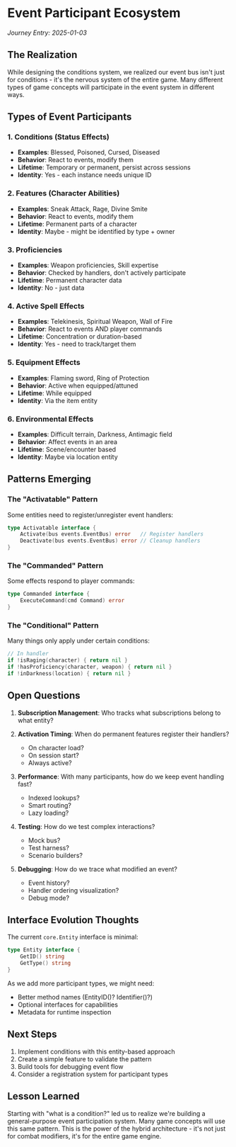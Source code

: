 # Event Participant Ecosystem

*Journey Entry: 2025-01-03*

## The Realization

While designing the conditions system, we realized our event bus isn't just for conditions - it's the nervous system of the entire game. Many different types of game concepts will participate in the event system in different ways.

## Types of Event Participants

### 1. Conditions (Status Effects)
- **Examples**: Blessed, Poisoned, Cursed, Diseased
- **Behavior**: React to events, modify them
- **Lifetime**: Temporary or permanent, persist across sessions
- **Identity**: Yes - each instance needs unique ID

### 2. Features (Character Abilities)
- **Examples**: Sneak Attack, Rage, Divine Smite
- **Behavior**: React to events, modify them
- **Lifetime**: Permanent parts of a character
- **Identity**: Maybe - might be identified by type + owner

### 3. Proficiencies
- **Examples**: Weapon proficiencies, Skill expertise
- **Behavior**: Checked by handlers, don't actively participate
- **Lifetime**: Permanent character data
- **Identity**: No - just data

### 4. Active Spell Effects
- **Examples**: Telekinesis, Spiritual Weapon, Wall of Fire
- **Behavior**: React to events AND player commands
- **Lifetime**: Concentration or duration-based
- **Identity**: Yes - need to track/target them

### 5. Equipment Effects
- **Examples**: Flaming sword, Ring of Protection
- **Behavior**: Active when equipped/attuned
- **Lifetime**: While equipped
- **Identity**: Via the item entity

### 6. Environmental Effects
- **Examples**: Difficult terrain, Darkness, Antimagic field
- **Behavior**: Affect events in an area
- **Lifetime**: Scene/encounter based
- **Identity**: Maybe via location entity

## Patterns Emerging

### The "Activatable" Pattern
Some entities need to register/unregister event handlers:
```go
type Activatable interface {
    Activate(bus events.EventBus) error   // Register handlers
    Deactivate(bus events.EventBus) error // Cleanup handlers
}
```

### The "Commanded" Pattern
Some effects respond to player commands:
```go
type Commanded interface {
    ExecuteCommand(cmd Command) error
}
```

### The "Conditional" Pattern
Many things only apply under certain conditions:
```go
// In handler
if !isRaging(character) { return nil }
if !hasProficiency(character, weapon) { return nil }
if !inDarkness(location) { return nil }
```

## Open Questions

1. **Subscription Management**: Who tracks what subscriptions belong to what entity?

2. **Activation Timing**: When do permanent features register their handlers?
   - On character load?
   - On session start?
   - Always active?

3. **Performance**: With many participants, how do we keep event handling fast?
   - Indexed lookups?
   - Smart routing?
   - Lazy loading?

4. **Testing**: How do we test complex interactions?
   - Mock bus?
   - Test harness?
   - Scenario builders?

5. **Debugging**: How do we trace what modified an event?
   - Event history?
   - Handler ordering visualization?
   - Debug mode?

## Interface Evolution Thoughts

The current `core.Entity` interface is minimal:
```go
type Entity interface {
    GetID() string
    GetType() string
}
```

As we add more participant types, we might need:
- Better method names (EntityID()? Identifier()?)
- Optional interfaces for capabilities
- Metadata for runtime inspection

## Next Steps

1. Implement conditions with this entity-based approach
2. Create a simple feature to validate the pattern
3. Build tools for debugging event flow
4. Consider a registration system for participant types

## Lesson Learned

Starting with "what is a condition?" led us to realize we're building a general-purpose event participation system. Many game concepts will use this same pattern. This is the power of the hybrid architecture - it's not just for combat modifiers, it's for the entire game engine.